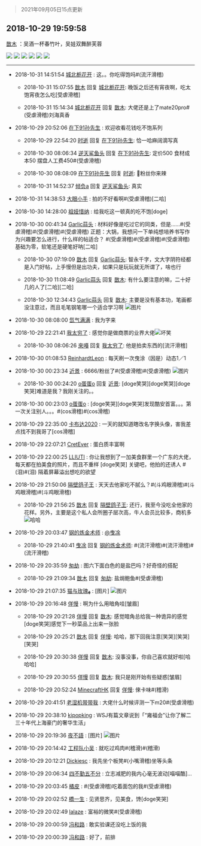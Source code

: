 > 2021年09月05日15点更新
<link rel="stylesheet" href="https://cdn.jsdelivr.net/gh/taotie6/sampleJSON@main/css/photo_show.css">


 ## 2018-10-29 19:59:58 

 [㪚木](https://www.coolapk.com/feed/8748455?shareKey=ZDQ4MzYwYWVjYzc0NjEzMTc0NDQ~) ：吴酒一杯春竹叶，吴娃双舞醉芙蓉 

<div class="album">
<img class="img-item" src="https://image.coolapk.com/feed/2018/1029/19/1081091_1540814385_6168@3000x2000.jpg" />
<img class="img-item" src="https://image.coolapk.com/feed/2018/1029/19/1081091_1540814387_836@3000x2000.jpg" />
<img class="img-item" src="https://image.coolapk.com/feed/2018/1029/19/1081091_1540814390_0142@2924x1949.jpg" />
<img class="img-item" src="https://image.coolapk.com/feed/2018/1029/19/1081091_1540814392_5228@2494x1662.jpg" />
<img class="img-item" src="https://image.coolapk.com/feed/2018/1029/19/1081091_1540814394_7598@3000x2000.jpg" />
<img class="img-item" src="https://image.coolapk.com/feed/2018/1029/19/1081091_1540814397_1049@2494x1662.jpg" />
</div>

 ------- 

- 2018-10-31 14:51:54 [城北栀花开](uid=1649822) : 这。。你吃得饱吗#(流汗滑稽) 

    - 2018-10-31 15:07:55 [㪚木](uid=1081091) 回复 [城北栀花开](uid=1649822): 晚饭之后还有宵夜啊，吃太饱宵夜怎么吃[受虐滑稽] 

    - 2018-10-31 15:14:34 [城北栀花开](uid=1649822) 回复 [㪚木](uid=1081091): 大佬还是上了mate20pro#(受虐滑稽)刘海真香 

- 2018-10-29 20:52:06 [在下91孙先生](uid=1194389) : 欢迎收看花钱吃不饱系列 

    - 2018-10-29 22:54:20 [时逝](uid=1090099) 回复 [在下91孙先生](uid=1194389): 恰一哈麻阔滴写真 

    - 2018-10-30 08:06:34 [逆天鲨鱼头](uid=756299) 回复 [在下91孙先生](uid=1194389): 定价500 食材成本50 摆盘人工费450#(受虐滑稽) 

    - 2018-10-30 08:08:09 [在下91孙先生](uid=1194389) 回复 [时逝](uid=1090099): 🐶粉丝你来辣 

    - 2018-10-31 14:52:37 [倾负a](uid=2140678) 回复 [逆天鲨鱼头](uid=756299): 真实 

- 2018-10-31 14:38:53 [大眼小手](uid=624589) : 拍的不好看啊#(受虐滑稽)[二哈] 

- 2018-10-30 14:28:00 [祖娅惜纳](uid=1503997) : 给我吃这一顿真的吃不饱[doge] 

- 2018-10-30 00:41:34 [Garlic蒜头](uid=473445) : 材料好像是吃过它的同类，但是……#(受虐滑稽)#(受虐滑稽)#(受虐滑稽)
正题：大锅，我想问一下单纯想培养书写作为兴趣要怎么进行，什么样的帖适合？
#(受虐滑稽)#(受虐滑稽)#(受虐滑稽)基础为零，软笔还是硬笔好呐[二哈] 

    - 2018-10-30 07:19:09 [㪚木](uid=1081091) 回复 [Garlic蒜头](uid=473445): 智永千字，文大字阴符经都是入门好帖，上手慢但是出功夫，如果只是玩玩就无所谓了，啥也行 

    - 2018-10-30 11:08:49 [Garlic蒜头](uid=473445) 回复 [㪚木](uid=1081091): 有什么要注意的嘛，二十好几的人了[二哈][二哈] 

    - 2018-10-30 12:34:43 [Garlic蒜头](uid=473445) 回复 [㪚木](uid=1081091): 主要是没有基本功，笔画都没注意过，而且毛笔钢笔哪一个适合学习啊 ![图片](https://image.coolapk.com/feed/2018/1030/12/473445_1540874081_5578@560x560.jpg)

- 2018-10-30 08:08:00 [氙气满满](uid=1434257) : 我为字来 

- 2018-10-29 22:21:41 [我太穷了](uid=1791547) : 感觉你是做商票的业界大佬<img src="http://static.coolapk.com/emoticons/default/44.gif" alt="坏笑"/> 

    - 2018-10-30 08:06:26 [來嘠](uid=585546) 回复 [我太穷了](uid=1791547): 他是拍卖东西的[流汗滑稽] 

- 2018-10-30 01:08:53 [ReinhardtLeon](uid=658577) : 每天刷一次曳涂（因是）动态1／1 

- 2018-10-30 00:23:34 [近景](uid=1593401) : 6666/粉丝了#(受虐滑稽)#(受虐滑稽) ![图片](https://image.coolapk.com/feed/2018/1030/00/1593401_1540830212_3485@1080x2160.jpg)

    - 2018-10-30 00:24:20 [o蛋蛋o](uid=634872) 回复 [近景](uid=1593401): [doge笑哭][doge笑哭][doge笑哭]难道是我？我刚关注的。。 

- 2018-10-30 00:23:03 [o蛋蛋o](uid=634872) : [doge笑哭][doge笑哭]发现酷安首富。。。第一次关注别人。。。#(cos滑稽)#(cos滑稽) 

- 2018-10-29 22:35:00 [卡布达2020](uid=696546) : 一天的就知道瞎改名字换头像，害我差点找不到我哥了[cos滑稽] 

- 2018-10-29 22:07:21 [CretEver](uid=570593) : 蛋白质丰富啊 

- 2018-10-29 22:00:25 [LLIUTI](uid=1230694) : 你让我想到了一加美食群里一个广东的大佬，每天都在拍美食的照片，而且不重样   [doge笑哭]   关键吧，他拍的还诱人  #(泪)#(泪)  隔着屏幕溢出想吃的欲望 

- 2018-10-29 21:50:06 [隔壁鸽子王](uid=1748242) : 天天去他家吃不腻么？#(斗鸡眼滑稽)#(斗鸡眼滑稽)#(斗鸡眼滑稽) 

    - 2018-10-29 21:56:25 [㪚木](uid=1081091) 回复 [隔壁鸽子王](uid=1748242): 还行，我至今没吃全他家的花样。另外，主要是这个私人会所圈子层次高，牛人会员比较多，商机多<img src="http://static.coolapk.com/emoticons/default/13.gif" alt="哈哈"/> 

- 2018-10-29 20:03:47 [钢的炼金术师](uid=1585490) : <a class="feed-link-uname" href="/u/曳凃">@曳凃</a> 

    - 2018-10-29 21:40:41 [曳凃](uid=870747) 回复 [钢的炼金术师](uid=1585490): #(流汗滑稽)#(流汗滑稽)#(流汗滑稽) 

- 2018-10-29 20:35:59 [匆劫](uid=837720) : 图六下面白色的是盐巴吗？好奇怪的搭配 

    - 2018-10-29 21:09:34 [㪚木](uid=1081091) 回复 [匆劫](uid=837720): 盐焗鲍鱼#(受虐滑稽) 

- 2018-10-29 21:07:35 [猫与玫瑰ﻬ](uid=1166111) : [图片] ![图片](https://image.coolapk.com/feed/2018/1029/21/1166111_1540818453_596@547x546.jpg)

- 2018-10-29 20:16:48 [佯慢](uid=888105) : 啊为什么用暗角哇[皱眉] 

    - 2018-10-29 20:21:28 [佯慢](uid=888105) 回复 [㪚木](uid=1081091): 感觉暗角总给我一种诡异的感觉[doge笑哭]感觉下一秒菜品上出来一张脸 

    - 2018-10-29 20:25:21 [㪚木](uid=1081091) 回复 [佯慢](uid=888105): 哈哈，那下回我注意[笑哭][笑哭][笑哭] 

    - 2018-10-29 20:30:38 [佯慢](uid=888105) 回复 [㪚木](uid=1081091): 没事没事，你自己喜欢就好啦[哈哈哈] 

    - 2018-10-29 20:30:55 [佯慢](uid=888105) 回复 [㪚木](uid=1081091): 我只是刚开始有些疑惑[皱眉] 

    - 2018-10-29 20:52:24 [MinecraftHK](uid=1472169) 回复 [佯慢](uid=888105): 倈卡味#(稽滑) 

- 2018-10-29 20:41:51 [老湿机带带我](uid=827973) : 大佬什么时候评测一下m20#(受虐滑稽) 

- 2018-10-29 20:38:10 [kipopking](uid=532281) : WSJ有篇文章说到「“雍福会”让你了解二三十年代上海豪门的奢华生活」 

- 2018-10-29 20:19:36 [夜不語](uid=1577290) : [图片] ![图片](https://image.coolapk.com/feed/2018/1029/20/1577290_1540815575_0726@98x71.jpg)

- 2018-10-29 20:14:42 [工程队小吴](uid=970294) : 就吃过鸡肉#(稽滑)#(稽滑) 

- 2018-10-29 20:12:21 [Dickiesc](uid=1549176) : 我先坐个板凳#(小嘴滑稽)坐等头条 

- 2018-10-29 20:06:34 [四不勤五不分](uid=1358144) : 立志减肥的我内心毫无波动[喵喵酷]… 

- 2018-10-29 20:03:45 [橘皮](uid=1783592) : #(受虐滑稽)吃着面包的我#(受虐滑稽) 

- 2018-10-29 20:02:52 [橋一生](uid=1554260) : 见贤思齐，见美食，馋[doge笑哭] 

- 2018-10-29 20:02:49 [lalaze](uid=1651172) : 富裕的微笑#(受虐滑稽) 

- 2018-10-29 20:00:59 [冯和路](uid=1999727) : 敢实验课还没吃上饭的我 

- 2018-10-29 20:00:39 [冯和路](uid=1999727) : 好了，前排 

